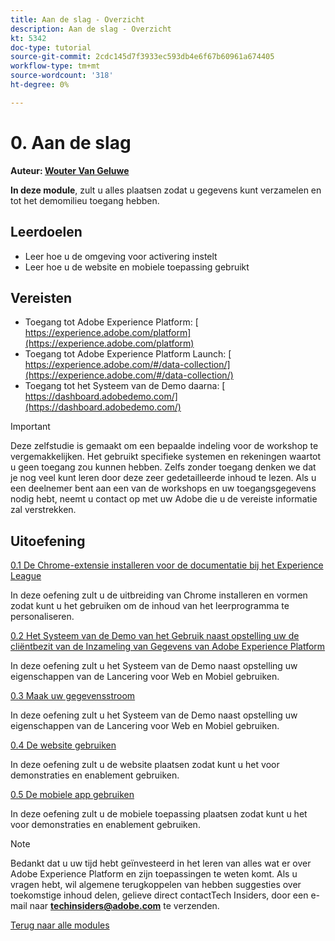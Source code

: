 ```yaml
---
title: Aan de slag - Overzicht
description: Aan de slag - Overzicht
kt: 5342
doc-type: tutorial
source-git-commit: 2cdc145d7f3933ec593db4e6f67b60961a674405
workflow-type: tm+mt
source-wordcount: '318'
ht-degree: 0%

---
```


# 0. Aan de slag

**Auteur: [ Wouter Van Geluwe ](https://www.linkedin.com/in/woutervangeluwe/)**

**In deze module**, zult u alles plaatsen zodat u gegevens kunt verzamelen en tot het demomilieu toegang hebben.

## Leerdoelen

- Leer hoe u de omgeving voor activering instelt
- Leer hoe u de website en mobiele toepassing gebruikt

## Vereisten

- Toegang tot Adobe Experience Platform: [ https://experience.adobe.com/platform](https://experience.adobe.com/platform)
- Toegang tot Adobe Experience Platform Launch: [ https://experience.adobe.com/#/data-collection/](https://experience.adobe.com/#/data-collection/)
- Toegang tot het Systeem van de Demo daarna: [ https://dashboard.adobedemo.com/](https://dashboard.adobedemo.com/)

>[!IMPORTANT]
>
>Deze zelfstudie is gemaakt om een bepaalde indeling voor de workshop te vergemakkelijken. Het gebruikt specifieke systemen en rekeningen waartot u geen toegang zou kunnen hebben. Zelfs zonder toegang denken we dat je nog veel kunt leren door deze zeer gedetailleerde inhoud te lezen. Als u een deelnemer bent aan een van de workshops en uw toegangsgegevens nodig hebt, neemt u contact op met uw Adobe die u de vereiste informatie zal verstrekken.


## Uitoefening

[0.1 De Chrome-extensie installeren voor de documentatie bij het Experience League](./ex1.md)

In deze oefening zult u de uitbreiding van Chrome installeren en vormen zodat kunt u het gebruiken om de inhoud van het leerprogramma te personaliseren.

[0.2 Het Systeem van de Demo van het Gebruik naast opstelling uw de cliëntbezit van de Inzameling van Gegevens van Adobe Experience Platform](./ex2.md)

In deze oefening zult u het Systeem van de Demo naast opstelling uw eigenschappen van de Lancering voor Web en Mobiel gebruiken.

[0.3 Maak uw gegevensstroom](./ex3.md)

In deze oefening zult u het Systeem van de Demo naast opstelling uw eigenschappen van de Lancering voor Web en Mobiel gebruiken.

[0.4 De website gebruiken](./ex4.md)

In deze oefening zult u de website plaatsen zodat kunt u het voor demonstraties en enablement gebruiken.

[0.5 De mobiele app gebruiken](./ex5.md)

In deze oefening zult u de mobiele toepassing plaatsen zodat kunt u het voor demonstraties en enablement gebruiken.

>[!NOTE]
>
>Bedankt dat u uw tijd hebt geïnvesteerd in het leren van alles wat er over Adobe Experience Platform en zijn toepassingen te weten komt. Als u vragen hebt, wil algemene terugkoppelen van hebben suggesties over toekomstige inhoud delen, gelieve direct contactTech Insiders, door een e-mail naar **techinsiders@adobe.com** te verzenden.

[Terug naar alle modules](../../../overview.md)

